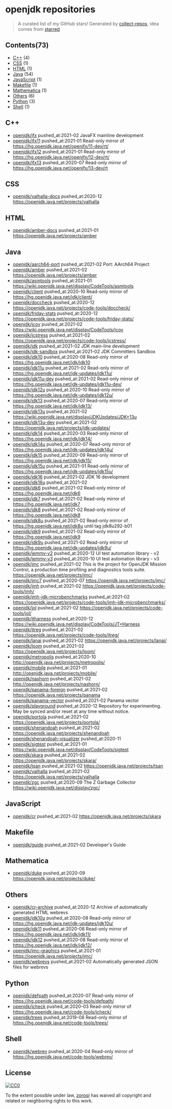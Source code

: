 # openjdk repositories


> A curated list of my GitHub stars!  Generated by [collect-repos](https://github.com/zoroqi/collect-repos), idea comes from [starred](https://github.com/maguowei/starred)  


## Contents(73)

- [C++](#c++) (4)
- [CSS](#css) (1)
- [HTML](#html) (1)
- [Java](#java) (54)
- [JavaScript](#javascript) (1)
- [Makefile](#makefile) (1)
- [Mathematica](#mathematica) (1)
- [Others](#others) (6)
- [Python](#python) (3)
- [Shell](#shell) (1)

## C++

- [openjdk/jfx](https://github.com/openjdk/jfx) pushed_at:2021-02 JavaFX mainline development
- [openjdk/jfx11](https://github.com/openjdk/jfx11) pushed_at:2021-01 Read-only mirror of https://hg.openjdk.java.net/openjfx/11-dev/rt/
- [openjdk/jfx12](https://github.com/openjdk/jfx12) pushed_at:2021-01 Read-only mirror of https://hg.openjdk.java.net/openjfx/12-dev/rt/
- [openjdk/jfx13](https://github.com/openjdk/jfx13) pushed_at:2020-07 Read-only mirror of https://hg.openjdk.java.net/openjfx/13-dev/rt

## CSS

- [openjdk/valhalla-docs](https://github.com/openjdk/valhalla-docs) pushed_at:2020-12 https://openjdk.java.net/projects/valhalla

## HTML

- [openjdk/amber-docs](https://github.com/openjdk/amber-docs) pushed_at:2021-01 https://openjdk.java.net/projects/amber

## Java

- [openjdk/aarch64-port](https://github.com/openjdk/aarch64-port) pushed_at:2021-02 Port: AArch64 Project
- [openjdk/amber](https://github.com/openjdk/amber) pushed_at:2021-02 https://openjdk.java.net/projects/amber
- [openjdk/asmtools](https://github.com/openjdk/asmtools) pushed_at:2021-01 https://wiki.openjdk.java.net/display/CodeTools/asmtools
- [openjdk/client](https://github.com/openjdk/client) pushed_at:2020-10 Read-only mirror of https://hg.openjdk.java.net/jdk/client/
- [openjdk/doccheck](https://github.com/openjdk/doccheck) pushed_at:2020-12 https://openjdk.java.net/projects/code-tools/doccheck/
- [openjdk/friday-stats](https://github.com/openjdk/friday-stats) pushed_at:2020-12 https://openjdk.java.net/projects/code-tools/friday-stats/
- [openjdk/jcov](https://github.com/openjdk/jcov) pushed_at:2021-02 https://wiki.openjdk.java.net/display/CodeTools/jcov
- [openjdk/jcstress](https://github.com/openjdk/jcstress) pushed_at:2021-02 https://openjdk.java.net/projects/code-tools/jcstress/
- [openjdk/jdk](https://github.com/openjdk/jdk) pushed_at:2021-02 JDK main-line development
- [openjdk/jdk-sandbox](https://github.com/openjdk/jdk-sandbox) pushed_at:2021-02 JDK Committers Sandbox
- [openjdk/jdk10](https://github.com/openjdk/jdk10) pushed_at:2020-08 Read-only mirror of https://hg.openjdk.java.net/jdk/jdk10
- [openjdk/jdk11u](https://github.com/openjdk/jdk11u) pushed_at:2021-02 Read-only mirror of https://hg.openjdk.java.net/jdk-updates/jdk11u/
- [openjdk/jdk11u-dev](https://github.com/openjdk/jdk11u-dev) pushed_at:2021-02 Read-only mirror of https://hg.openjdk.java.net/jdk-updates/jdk11u-dev/
- [openjdk/jdk12u](https://github.com/openjdk/jdk12u) pushed_at:2020-10 Read-only mirror of https://hg.openjdk.java.net/jdk-updates/jdk12u/
- [openjdk/jdk13](https://github.com/openjdk/jdk13) pushed_at:2020-07 Read-only mirror of https://hg.openjdk.java.net/jdk/jdk13/
- [openjdk/jdk13u](https://github.com/openjdk/jdk13u) pushed_at:2021-02 https://wiki.openjdk.java.net/display/JDKUpdates/JDK+13u
- [openjdk/jdk13u-dev](https://github.com/openjdk/jdk13u-dev) pushed_at:2021-02 https://openjdk.java.net/projects/jdk-updates/
- [openjdk/jdk14](https://github.com/openjdk/jdk14) pushed_at:2020-03 Read-only mirror of https://hg.openjdk.java.net/jdk/jdk14/
- [openjdk/jdk14u](https://github.com/openjdk/jdk14u) pushed_at:2020-07 Read-only mirror of https://hg.openjdk.java.net/jdk-updates/jdk14u/
- [openjdk/jdk15](https://github.com/openjdk/jdk15) pushed_at:2020-09 Read-only mirror of https://hg.openjdk.java.net/jdk/jdk15/
- [openjdk/jdk15u](https://github.com/openjdk/jdk15u) pushed_at:2021-01 Read-only mirror of https://hg.openjdk.java.net/jdk-updates/jdk15u/
- [openjdk/jdk16](https://github.com/openjdk/jdk16) pushed_at:2021-02 JDK 16 development
- [openjdk/jdk16u](https://github.com/openjdk/jdk16u) pushed_at:2021-02 
- [openjdk/jdk6](https://github.com/openjdk/jdk6) pushed_at:2021-02 Read-only mirror of https://hg.openjdk.java.net/jdk6
- [openjdk/jdk7](https://github.com/openjdk/jdk7) pushed_at:2021-02 Read-only mirror of https://hg.openjdk.java.net/jdk7
- [openjdk/jdk8](https://github.com/openjdk/jdk8) pushed_at:2021-02 Read-only mirror of https://hg.openjdk.java.net/jdk8
- [openjdk/jdk8u](https://github.com/openjdk/jdk8u) pushed_at:2021-02 Read-only mirror of https://hg.openjdk.java.net/jdk8u until tag jdk8u292-b01
- [openjdk/jdk9](https://github.com/openjdk/jdk9) pushed_at:2021-02 Read-only mirror of https://hg.openjdk.java.net/jdk9
- [openjdk/jdk9u](https://github.com/openjdk/jdk9u) pushed_at:2021-02 Read-only mirror of https://hg.openjdk.java.net/jdk-updates/jdk9u/
- [openjdk/jemmy-v2](https://github.com/openjdk/jemmy-v2) pushed_at:2020-12 UI test automation library - v2
- [openjdk/jemmy-v3](https://github.com/openjdk/jemmy-v3) pushed_at:2020-10 UI test automation library - v3
- [openjdk/jmc](https://github.com/openjdk/jmc) pushed_at:2021-02 This is the project for OpenJDK Mission Control, a production time profiling and diagnostics tools suite. https://openjdk.java.net/projects/jmc/
- [openjdk/jmc7](https://github.com/openjdk/jmc7) pushed_at:2020-07 https://openjdk.java.net/projects/jmc/
- [openjdk/jmh](https://github.com/openjdk/jmh) pushed_at:2021-02 https://openjdk.java.net/projects/code-tools/jmh/
- [openjdk/jmh-jdk-microbenchmarks](https://github.com/openjdk/jmh-jdk-microbenchmarks) pushed_at:2021-02 https://openjdk.java.net/projects/code-tools/jmh-jdk-microbenchmarks/
- [openjdk/jol](https://github.com/openjdk/jol) pushed_at:2021-02 https://openjdk.java.net/projects/code-tools/jol/
- [openjdk/jtharness](https://github.com/openjdk/jtharness) pushed_at:2020-12 https://wiki.openjdk.java.net/display/CodeTools/JT+Harness
- [openjdk/jtreg](https://github.com/openjdk/jtreg) pushed_at:2021-02 https://openjdk.java.net/projects/code-tools/jtreg/
- [openjdk/lanai](https://github.com/openjdk/lanai) pushed_at:2021-02 https://openjdk.java.net/projects/lanai/
- [openjdk/loom](https://github.com/openjdk/loom) pushed_at:2021-02 https://openjdk.java.net/projects/loom/
- [openjdk/metropolis](https://github.com/openjdk/metropolis) pushed_at:2020-10 http://openjdk.java.net/projects/metropolis/
- [openjdk/mobile](https://github.com/openjdk/mobile) pushed_at:2021-01 http://openjdk.java.net/projects/mobile/
- [openjdk/nashorn](https://github.com/openjdk/nashorn) pushed_at:2021-02 http://openjdk.java.net/projects/nashorn/
- [openjdk/panama-foreign](https://github.com/openjdk/panama-foreign) pushed_at:2021-02 https://openjdk.java.net/projects/panama
- [openjdk/panama-vector](https://github.com/openjdk/panama-vector) pushed_at:2021-02 Panama vector
- [openjdk/playground](https://github.com/openjdk/playground) pushed_at:2020-12 Repository for experimenting. May be synced and/or reset at any time without notice.
- [openjdk/portola](https://github.com/openjdk/portola) pushed_at:2021-02 https://openjdk.java.net/projects/portola/
- [openjdk/shenandoah](https://github.com/openjdk/shenandoah) pushed_at:2021-02 https://openjdk.java.net/projects/shenandoah
- [openjdk/shenandoah-visualizer](https://github.com/openjdk/shenandoah-visualizer) pushed_at:2020-11 
- [openjdk/sigtest](https://github.com/openjdk/sigtest) pushed_at:2021-01 https://wiki.openjdk.java.net/display/CodeTools/sigtest
- [openjdk/skara](https://github.com/openjdk/skara) pushed_at:2021-02 https://openjdk.java.net/projects/skara/
- [openjdk/tsan](https://github.com/openjdk/tsan) pushed_at:2021-02 https://openjdk.java.net/projects/tsan
- [openjdk/valhalla](https://github.com/openjdk/valhalla) pushed_at:2021-02 https://openjdk.java.net/projects/valhalla
- [openjdk/zgc](https://github.com/openjdk/zgc) pushed_at:2020-09 The Z Garbage Collector https://wiki.openjdk.java.net/display/zgc/

## JavaScript

- [openjdk/cr](https://github.com/openjdk/cr) pushed_at:2021-02 https://openjdk.java.net/projects/skara

## Makefile

- [openjdk/guide](https://github.com/openjdk/guide) pushed_at:2021-02 Developer's Guide

## Mathematica

- [openjdk/duke](https://github.com/openjdk/duke) pushed_at:2020-09 https://openjdk.java.net/projects/duke/

## Others

- [openjdk/cr-archive](https://github.com/openjdk/cr-archive) pushed_at:2020-12 Archive of automatically generated HTML webrevs 
- [openjdk/jdk10u](https://github.com/openjdk/jdk10u) pushed_at:2020-08 Read-only mirror of https://hg.openjdk.java.net/jdk-updates/jdk10u/
- [openjdk/jdk11](https://github.com/openjdk/jdk11) pushed_at:2020-08 Read-only mirror of https://hg.openjdk.java.net/jdk/jdk11/
- [openjdk/jdk12](https://github.com/openjdk/jdk12) pushed_at:2020-08 Read-only mirror of https://hg.openjdk.java.net/jdk/jdk12/
- [openjdk/jmc-graphics](https://github.com/openjdk/jmc-graphics) pushed_at:2021-01 https://openjdk.java.net/projects/jmc/
- [openjdk/webrevs](https://github.com/openjdk/webrevs) pushed_at:2021-02 Automatically generated JSON files for webrevs

## Python

- [openjdk/defpath](https://github.com/openjdk/defpath) pushed_at:2020-07 Read-only mirror of https://hg.openjdk.java.net/code-tools/defpath/
- [openjdk/jcheck](https://github.com/openjdk/jcheck) pushed_at:2020-03 Read-only mirror of https://hg.openjdk.java.net/code-tools/jcheck/
- [openjdk/trees](https://github.com/openjdk/trees) pushed_at:2019-08 Read-only mirror of https://hg.openjdk.java.net/code-tools/trees/

## Shell

- [openjdk/webrev](https://github.com/openjdk/webrev) pushed_at:2020-04 Read-only mirror of https://hg.openjdk.java.net/code-tools/webrev/


## License

[![CC0](http://mirrors.creativecommons.org/presskit/buttons/88x31/svg/cc-zero.svg)](https://creativecommons.org/publicdomain/zero/1.0/)

To the extent possible under law, [zoroqi](https://github.com/zoroqi) has waived all copyright and related or neighboring rights to this work.
